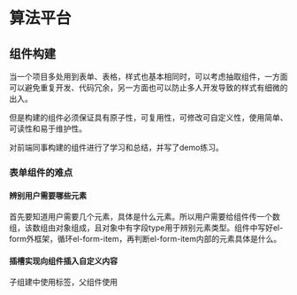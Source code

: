# 算法平台

## 组件构建

当一个项目多处用到表单、表格，样式也基本相同时，可以考虑抽取组件，一方面可以避免重复开发、代码冗余，另一方面也可以防止多人开发导致的样式有细微的出入。

但是构建的组件必须保证具有原子性，可复用性，可修改可自定义性，使用简单、可读性和易于维护性。

对前端同事构建的组件进行了学习和总结，并写了demo练习。

### 表单组件的难点

#### 辨别用户需要哪些元素

首先要知道用户需要几个元素，具体是什么元素。所以用户需要给组件传一个数组，该数组由对象组成，且对象中有字段type用于辨别元素类型。组件中写好el-form外框架，循环el-form-item，再判断el-form-item内部的元素具体是什么。

#### 插槽实现向组件插入自定义内容

子组建中使用<slot :name="`${item.slotName}`"></slot>标签，父组件使用 <template v-slot:slotNamePar>，传参slotName: 'slotNamePar'。

#### 注意表单元素有自带的插槽

例el-input有prefix、suffix、prepend、append，写进组件有利于拓展组件功能，增加可复用性。

#### 注意子组件给父组件传递函数

当遇到，子组件需要给父组件传递函数时，例如<el-upload>上传文件前需要自定义一些其他的操作，则需要父组件将函数传递给子组件，由于data中无法调用method函数，所以将子组件通过传参的方式获取父组件的函数，所以父组件将函数定义在参数中

```js
handleRemove: () => {
    console.log(1111)
},
```

#### 父组件demo：form.vue

```vue
<template>
  <div class="form">
    <baseForm :formProps="formProps">
      <template v-slot:slotNamePar
        >具名插槽添加任意内容
        <el-button type="primary">插入按钮</el-button>
        <br />
        <i class="el-icon-edit"> 插入图标</i>
      </template>
    </baseForm>
  </div>
</template>

<script>
import baseForm from './components/baseForm.vue'

export default {
  name: 'form',
  components: { baseForm },
  data() {
    return {
      formProps: [
        {
          label: 'input框',
          type: 'input',
        },
        { label: '单选框', type: 'radio', value: ['标签1', '标签2'] },
        { label: '文字标签', type: 'text', text: '文字内容' },
        { type: 'slot', label: 'slot', slotName: 'slotNamePar' },
        {
          label: '上传文件',
          type: 'upload',
          url: 'https://jsonplaceholder.typicode.com/posts/',
          fileList: [],
          handleRemove: () => {
            console.log(1111)
          },
          beforeUpload: () => {
            console.log(2222)
          },
        },
      ],
    }
  },
}
</script>
```

#### 子组件demo：baseForm.vue

```vue
<template>
  <div class="base-form">
    <el-form ref="form" :model="form" label-width="80px">
      <template v-for="(item, index) in formProps">
        <el-form-item v-if="item" :label="`${item.label}`" :key="index">
          <span v-if="item.type === 'text'">{{ item.text }}</span>
          <el-input v-model="form.name" v-if="item.type === 'input'"></el-input>
          <el-radio-group v-model="form.resource" v-if="item.type === 'radio'">
            <template v-for="(valueItem, valueIndex) in item.value">
              <el-radio :label="valueItem" :key="valueIndex"></el-radio>
            </template>
          </el-radio-group>
          <slot v-if="item.type === 'slot'" :name="`${item.slotName}`" />
          <el-upload
            v-if="item.type === 'upload'"
            class="upload-demo"
            :action="item.url"
            :before-upload="item.beforeUpload"
            :on-remove="item.handleRemove"
            multiple
            :limit="3"
            :file-list="item.fileList"
          >
            <el-button size="small" type="primary">点击上传</el-button>
            <div slot="tip" class="el-upload__tip">
              只能上传jpg/png文件，且不超过500kb
            </div>
          </el-upload>
        </el-form-item>
      </template>
    </el-form>
  </div>
</template>

<script>
export default {
  name: 'baseForm',
  props: {
    formProps: {
      type: Object,
      required: true,
    },
  },
  data() {
    return {
      form: {},
    }
  },
}
</script>
```



# 微燃机

## 泛能画像：

### canvas使用

#### 页面定义

```html
<canvas id="analysis-canvas">您当前的版本不支持</canvas>
```

#### 初始化

```js
initCanvas() {
  canvas = document.getElementById('analysis-canvas')
  ctx = canvas.getContext('2d')
 
  canvas.width = 1000
  canvas.height = 500
  canvas.style.backgroundColor = '#ffcccc'
  this.drawLineCanvas()
},
```

这里要注意调用初始化函数要在mounted()中调用，否则无法获取到canva的dom元素。还有就是canvas以及ctx要定义全局变量，因为此处全局多个函数都要使用。

#### 绘制直线函数

```js
// 绘制直线
drawLineCanvas() {
  // 设置线条的颜色
  ctx.strokeStyle = '#000'
  // 设置线条的宽度
  ctx.lineWidth = 5
  // 绘制直线
  ctx.beginPath()
  // 起点
  ctx.moveTo(200, 200)
  // 终点
  ctx.lineTo(500, 200)
  ctx.closePath()
  ctx.stroke()
},
```

#### 绘制圆/扇形

```js
// 绘制圆/扇形
drawArcCanvas() {
  ctx.beginPath()
  /*
   * params
   * 圆心x坐标
   * 圆心y坐标
   * 半径
   * 起始角度
   * 结束角度
   * 方向，true 逆时针   false 顺时针  默认false，不写表示false
   */
  //顺时针封口扇形
  ctx.arc(200, 200, 100, 0, Math.PI / 2, false)
  ctx.strokeStyle = 'red'
  ctx.closePath()
  ctx.stroke()

  ctx.beginPath()
  //逆时针不封口扇形
  ctx.arc(100, 100, 50, this.angleToRadian(0), this.angleToRadian(90), true)
  ctx.strokeStyle = 'deepskyblue'
  ctx.stroke()
},
```

需要注意的是

1. ctx.closePath()会给绘制的曲线，起点和终点用直线连接，从而得到封闭图形，如果不想要封闭图形则不要加

2. ctx.stroke()是将刚刚的画笔所经过的路径绘制在页面的函数，如果不调用是不会显示在页面上的。

3. ctx.beginPath()是画笔落下开始绘制，如果想要绘制两个不相干的曲线就要加上这一句，如图1所示。如果想要绘制的效果是，前一个曲线的最后一个点，和当前曲线的起点相连接，就不要加上这句，这样前面的曲线和后面的曲线就是同一笔，就会连接起来且画笔粗细颜色等也是相同的，如图二。

   ![image-20220508052221209](C:\Users\pc\AppData\Roaming\Typora\typora-user-images\image-20220508052221209.png)

![image-20220508052330443](C:\Users\pc\AppData\Roaming\Typora\typora-user-images\image-20220508052330443.png)

#### 贝塞尔曲线

贝塞尔曲线由三点确定一条曲线，由moveTo(x0,y0)确定起点，quadraticCurveTo(x1,y1,x2,y2)，确定控制点和终点。起点和终点两点确定一条直线，控制点决定曲线哪个方向凸起，并决定曲线形状。

```js
quadraticCurve() {
  ctx.moveTo(200, 400)
  ctx.quadraticCurveTo(300, 300, 400, 400)
  ctx.stroke()
},
```

#### 绘制基础图形

其实通过直线和扇形组合已经可以完成大部分基础图形的绘制，如绘制矩形的函数可以通过组合起始点不同的直线绘制：

##### 用直线拼接无填充矩形

```js
drawUnfilledRectangle() {
  ctx.strokeStyle = '#00'
  ctx.fillStyle = '#e6c7ff'
  ctx.lineWidth = 2 // 设置线段宽度
  ctx.beginPath() // 开始点
  ctx.moveTo(30, 30)
  ctx.lineTo(230, 30)
  ctx.lineTo(230, 200)
  ctx.lineTo(30, 200)
  ctx.lineTo(30, 30)
  // ctx.closePath()
  ctx.stroke() // 进行绘制外边框
},
```

值得注意的是最后一条直线可以不用绘制，使用ctx.closePath()语句可以直接封口。

##### 用直线拼接有填充矩形

```js
// 用四条直线绘制填充矩形
drawFilledRectangle() {
  ctx.beginPath()
  ctx.moveTo(300, 30)
  ctx.lineTo(500, 30)
  ctx.lineTo(500, 200)
  ctx.lineTo(300, 200)
  ctx.lineTo(300, 30)
  ctx.fill() // 进行内容填充
  ctx.stroke() // 进行绘制外边框
},
```

1. 这里的语句ctx.fill()，就是给矩形填充
2. ctx.fillStyle设置填充的颜色，strokeStyle设置的是画笔的颜色

对比如图：

![image.png](https://cdn.nlark.com/yuque/0/2022/png/22822169/1648022923616-cd150d58-015a-4172-8ae7-3c354a8fe712.png)

##### rect()绘制矩形

当然canvas中有绘制矩形自带的方法：rect(x, y, width, height)，参数是左上角坐标加上宽高。

```js
drawRect() {
  ctx.strokeStyle = '#00'
  ctx.fillStyle = '#9f9'
  ctx.lineWidth = 2
  // 绘制非填充矩形
  ctx.beginPath()
  ctx.rect(550, 30, 200, 150)
  ctx.stroke()
  // 绘制非填充矩形
  ctx.beginPath()
  ctx.rect(800, 30, 200, 200)
  ctx.fill()
},
```

如图：

![image.png](https://cdn.nlark.com/yuque/0/2022/png/22822169/1648022985640-82d38d65-a7d2-4407-b707-27db5d865d75.png)

##### fillRect() / strokeRect()

fillRect()绘制填充矩形和strokeRect()绘制边框矩形，参数和和rect()一样。

#### 三次方贝塞尔曲线

微燃机泛能画像项目中，需要展示不规则的图形如下：

![image.png](https://cdn.nlark.com/yuque/0/2022/png/22822169/1648023001375-a904c00e-aaa5-4fd4-9e7c-a8c385f4c446.png)

该图形拿到手，其实可以分成五部分，又红色边框框柱的四部分曲线，以及紫色部分框住的直线。第5部分全部由直线组成非常好处理，只要确定好位置即可。最难处理的是1、2、3、4部分，其实1、2、3、4部分是有规律的，左右两边图形左右翻转，上下图形镜面翻转。所以烤炉是否有函数图像能将其表示。

![image.png](https://cdn.nlark.com/yuque/0/2022/png/22822169/1648023032842-7ecbcb36-4621-4f12-a119-bd5e416b8352.png)

一开始考虑贝塞尔曲线的组合，但是需要两个贝塞尔曲线的拼接，而且很难保证拼接处重合，所以我又发现了一个三次贝塞尔曲线，具有两个控制点，可以调整出图片的样子。

同二次贝塞尔，moveTo(x0,y0)确定起点，ctx.bezierCurveTo(x1, y1, x2, y2, x, y)，确定两个控制点和终点。由于可以决定两个方向的弯曲，所以方案可行。

```js
bezierCurve() {
  ctx.strokeStyle = '#FA7E2A'
  ctx.beginPath()
  ctx.moveTo(455, 375)
  ctx.bezierCurveTo(430, 80, 650, 550, 650, 350)
  ctx.stroke()
},
```

 ![image.png](https://cdn.nlark.com/yuque/0/2022/png/22822169/1648023063286-2ac8cddf-39be-4449-a12c-2330d4a4b095.png)

如图确定了起始点和终点，可以往两个方向拉伸，不过还有一个问题，就是控制点比较难以控制，如何控制好曲线形状，可以选用辅助工具，如https://cubic-bezier.com/#1,.01,0,1，这个网站可以通过需要调整曲线形状，得到控制点的坐标，最后在项目中调整坐标定位到合适的位置。

## 单站 / 全国

### echart使用

#### 安裝依赖包

```
npm install echarts
```

#### 引入echarts

```js
import echarts from 'echarts'
```

#### 页面确定echart区域

注意一定要给div添加宽高，否则无法显示。

```vue
<div id="chart_example"></div>
<style scoped lang="less">
  #chart_example {
    width: 500px;
    height: 500px;
    border: 1px solid red;
    margin: 0 auto;
  }
</style>
```

#### 定义数据、图表样式

echart是集成的组件，通过向传输对象格式的数据，控制组件想要的参数。

```js
 data() {
    return {
      option: {
        color: ['#f44'],
        tooltip: {
          trigger: 'axis',
          axisPointer: {
            type: 'shadow',
          },
        },
        xAxis: [
          {
            type: 'category',
            data: [
              '1月',
              '2月',
              '3月',
              '4月',
              '5月',
              '6月',
              '7月',
              '8月',
              '9月',
              '10月',
              '11月',
              '12月',
            ],
            axisTick: {
              alignWithLabel: true,
            },
          },
        ],
        yAxis: [
          {
            type: 'value',
          },
        ],
        series: [
          {
            name: '每月花费',
            type: 'bar',
            barWidth: '60%',
            data: [995, 666, 444, 858, 654, 236, 645, 546, 846, 225, 547, 356],
          },
        ],
      },
    }
  },
```

#### 初始化

```js
initEchart() {
  let myChart = echarts.init(document.getElementById('chart_example'))
  myChart.setOption(this.option)
},
```

### echart组件的构建

一个项目相同、不同组件中可能有多次使用到相同样式的图标，重复开发会导致代码冗余、不同人开发的细微样式出入等，所以主要构建统一组件，实现样式统一但数据不同的目的。

#### props传输必要参数

把项目中图表不变的因素写到子组件中，如的主题颜色，是否有悬浮提示，悬浮框样式等内容。把需要展示的动态值携程变量通过porps传输。

#### 监听父组件数据更新

当父组件数据更新时，porps只会在子组件构建时传输一次，所以要设置监听。

两点注意：

##### 父组件修改什么值

如果父组件修改的是对象里的某一个值，受ES5的限制，Vue.js不能检测到对象属性的添加或删除。如果父组件修改的是整个对象，则可以在子组件监听这个对象。

父组件

```js
this.chartData = {
	xlist: ['2018年', '2019年', '2021年', '2022年'],
	ylist: [100, 200, 100, 300],
}
```

子组件

```js
chartData: {
  immediate: true,
  handler: function (newVal, oldVal) {
    this.initEchart()
  },
},
```

##### 子组件的option定义的位置

不要定义在data里，要定义在函数中。因为data中的数据在构建的时候创建一次，其中定义的变量不会再随着变量值的改变而改变。

```js
initEchart() {
  let myChart = echarts.init(document.getElementById('chart_example'))
  myChart.setOption({
    title: {
      text: this.config.showText,
    },
    color: ['#f44'],
    tooltip: {
      trigger: 'axis',
      axisPointer: {
        type: 'shadow',
      },
    },
    xAxis: [
      {
        type: 'category',
        data: this.chartData.xlist,
        axisTick: {
          alignWithLabel: true,
        },
      },
    ],
    yAxis: [
      {
        type: 'value',
      },
    ],
    series: [
      {
        name: '每月花费',
        type: 'bar',
        barWidth: '60%',
        data: this.chartData.ylist,
      },
    ],
  })
},
```

#### 添加数据格式化

```js
axisLabel: {
  formatter: function (val) {
    return val + '❤'
  },
},
```

#### 自定义组件工具栏图标

toolbox有自带的工具图标，当自带的图标不能满足需要时，可采用以下方法：

```vue
<div
  :class="{ fullChart: true, fullActive: enlarge }"
  ref="fullChart"
></div>

<script>
data() {
	return { enlarge: false, myChart: null }
},
</script>

<style scoped lang="less">
.base-echart {
  height: 100%;
  width: 100%;
  overflow: hidden;
  flex: 1;
  box-sizing: border-box;
  height: 500px;

}
#chart_example {
	width: 50%;
	height: 500px;
}
.fullChart {
    background-color: antiquewhite;
    display: none;
    padding-left: 59px;
    padding-right: 10px;
    width: 100vh;
    height: 100vw;
    top: 50%;
    left: 50%;
    transform: translate3d(-50%, -50%, 0) rotate(90deg);
    background: #fff;
    position: fixed !important;
    z-index: 1001;
    box-sizing: border-box;
}
.fullActive {
	display: block;
}
</style>
```

```js
toolbox: {
  right: 25,
  top: 5,
  feature: {
    myFull: {
      show: true,
      title: '全屏查看',
      icon:
        'path://M161.568 188.352l0 0.16 0 202.912c0 15.52 12.608 28.096 28.096 28.096s28.096-12.608 28.096-28.096l0-130.88 162.656 178.944c10.432 11.52 28.096 12.288 39.616 1.856 11.52-10.432 12.288-28.096 1.856-39.616L252.48 215.552l140.704 0c15.52 0 28.096-12.608 28.096-28.096s-12.608-28.096-28.096-28.096L190.272 159.36c-6.912 0-13.376 2.464-18.112 6.752C171.712 166.4 171.232 166.848 170.784 167.328 164.64 172.864 161.568 180.672 161.568 188.352L161.568 188.352 161.568 188.352z' +
        'M862.432 188.352l0 0.16 0 202.912c0 15.52-12.608 28.096-28.096 28.096-15.52 0-28.096-12.608-28.096-28.096l0-130.88-162.656 179.104c-10.432 11.52-28.096 12.288-39.616 1.856-11.52-10.432-12.288-28.096-1.856-39.616l169.408-186.304-140.704 0c-15.52 0-28.096-12.608-28.096-28.096s12.608-28.096 28.096-28.096l202.912 0c6.912 0 13.376 2.464 18.112 6.752 0.448 0.32 0.928 0.768 1.376 1.216C859.36 172.864 862.432 180.672 862.432 188.352L862.432 188.352 862.432 188.352z' +
        'M161.568 835.488l0-0.16 0-202.912c0-15.52 12.608-28.096 28.096-28.096s28.096 12.608 28.096 28.096l0 130.88 162.656-178.944c10.432-11.52 28.096-12.288 39.616-1.856 11.52 10.432 12.288 28.096 1.856 39.616L252.48 808.288l140.704 0c15.52 0 28.096 12.608 28.096 28.096s-12.608 28.096-28.096 28.096L190.272 864.48c-6.912 0-13.376-2.464-18.112-6.752-0.448-0.32-0.928-0.768-1.376-1.216C164.64 851.008 161.568 843.328 161.568 835.488L161.568 835.488 161.568 835.488z' +
        'M862.432 835.488l0-0.16 0-202.912c0-15.52-12.608-28.096-28.096-28.096-15.52 0-28.096 12.608-28.096 28.096l0 130.88-162.656-178.944c-10.432-11.52-28.096-12.288-39.616-1.856-11.52 10.432-12.288 28.096-1.856 39.616l169.408 186.304-140.704 0c-15.52 0-28.096 12.608-28.096 28.096s12.608 28.096 28.096 28.096l202.912 0c6.912 0 13.376-2.464 18.112-6.752 0.448-0.32 0.928-0.768 1.376-1.216C859.36 851.008 862.432 843.328 862.432 835.488L862.432 835.488 862.432 835.488z',
      onclick: (e) => {
        let opts = e.getOption()
        // opts.toolbox[0].feature.myFull.show = false
        console.log('opts.toolbox[0] :>> ', opts.toolbox[0])
        this.enlarge = !this.enlarge
        this.$nextTick(() => {
          let fullchart = echarts.init(this.$refs.fullChart)
          fullchart.setOption(opts)
        })
      },
      iconStyle: {
        color: '##0780ED',
      },
    },
  },
},
```

##### 工具栏图标

icon后面跟的是工具栏图标的svg，获取矢量图的方法是从阿里巴巴矢量图官网https://www.iconfont.cn/，搜索/上传想要的图，点击svg模式下载，打开svg格式的图片，将d属性之后的全部内容进行拷贝，因为有的矢量图是多个矢量拼接而成，所以可能有多个d，都要拷贝出来进行拼接。

##### 点击图标触发的事件

onclick后面就是图标实现功能的函数

e.getoption()是e事件中的原型里的函数，用来获取到你在e中option中的所有配置项，可以在其中对echart的参数进行任意修改。e.setoption()就是对echart的option重新赋值，刷新图表。

![image.png](https://cdn.nlark.com/yuque/0/2022/png/22822169/1648211190972-77c96d69-c864-453c-b30d-822ed8802329.png)

opts.toolbox是图标工具栏数组，存的是你配置的所有工具栏，按顺序取值，可以获取到某一工具按钮。`opts.toolbox[0].feature.myFull.show = false`是设置工具栏隐藏，这个是按照交互规定来设置的，enlarge是用来控制放大后的div画布显示或隐藏，显示画布的样式fullActive注意写在fullChart下方，放大后的画布显示出来后，等页面完全渲染成功，重新将这个div定义为画布，并绘制图表。

### 轮播图注意事项

#### for循环下的轮播图数据发生同步现象

微燃机app的运行分析组件中，使用到用for循环循环轮播图，期间遇到这一个问题：轮播图中每一个元素翻页同步，data数据同步，由于当时时间紧迫，所以采用了最笨的方法，给每一个轮播图中用到的数据单独进行定义，包括日期，echarData，每个轮播图的页数等等。

上线结束后，又对该问题进行了思考，该问题会在什么情况下出现？能否通过抽取组件来解决？

##### 什么情况下出现

写了一个demo复现了当时的场景

###### 当翻页按钮在轮播图之外

轮播图内部的数据不会发生同步现象，但轮播图插槽引入的指示器数据，发生了同步。如图所示。点击for循环中第一个元素的向右翻页按钮，只有1号元素翻页，但是所有元素的指示器都同步指向第二页。这种情况插槽内元素没有达到独立data的期望，需要给插槽的data单独判断，所以这种写法不推荐。

![image-20220515065827822](C:\Users\pc\AppData\Roaming\Typora\typora-user-images\image-20220515065827822.png)

###### 当翻页按钮在轮播图之内

这种情况下所有的数据都是同步的，点击第一页按钮，其他所有元素的数据全部发生改变，这也是运行分析组建中遇到的场景。

![image-20220515191448933](C:\Users\pc\AppData\Roaming\Typora\typora-user-images\image-20220515191448933.png)

###### 将轮播图（内容+插槽+翻页按钮）抽取组件

抽取组件后，循环组件，组件内部都是独立data，这种方法实现了循环条件下的轮播图。如图所示，当点击第一页按钮，数据、按钮、指示器皆为独立存在。

![image-20220515191739815](C:\Users\pc\AppData\Roaming\Typora\typora-user-images\image-20220515191739815.png)

这种方法父组件代码如下：

```vue
<template>
  <div class="swipe">
    <h3>当按钮在轮播图内</h3>
    <div v-for="index in 3" :key="index">
      <!-- {{ index }} -->
      <Swipe :loopIndex="index"></Swipe>
    </div>
  </div>
</template>

<script>
import Swipe from './components/swipe3.vue'
export default {
  name: 'swipe3',
  components: { Swipe },
  data() {
    return {
      active: 1,
      total: 4,
      nowIndex: 0,
    }
  },
  methods: {
    getIndex(index) {
      this.nowIndex = index
      console.log('this.nowIndex :>> ', this.nowIndex)
    },
    changePage(index) {
      console.log('this.ref :>> ', this.$refs.swipe0[0])
      // this.ref
      this.$refs[`swipe${index - 1}`][0] &&
        this.$refs[`swipe${index - 1}`][0].next()
    },
  },
}
</script>
```

子组件代码如下：

```vue
<template>
  <div class="swipe3-child">
    <van-swipe
      :show-indicators="false"
      @change="getIndex"
      :ref="`swipe${loopIndex - 1}`"
    >
      <van-swipe-item
        ><el-button @click="changePage(loopIndex)"
          >第{{ nowIndex }}页按钮</el-button
        >
        <h4>我是第{{ loopIndex }}页,第{{ nowIndex }}个</h4>
      </van-swipe-item>
      <van-swipe-item
        ><el-button @click="changePage(loopIndex)"
          >第{{ nowIndex }}页按钮</el-button
        >
        <h4>我是第{{ loopIndex }}页,第{{ nowIndex }}个</h4>
      </van-swipe-item>
    </van-swipe>
    <div class="my-indicator-group">
      <div
        class="my-indicator my-indicator1"
        :class="{ indicatorActive: nowIndex === 0 }"
      ></div>
      <div
        class="my-indicator my-indicator2"
        :class="{ indicatorActive: nowIndex === 1 }"
      ></div>
    </div>
  </div>
</template>

<script>
export default {
  name: 'swipe3',
  components: {},
  props: {
    loopIndex: {
      type: Number,
      default: () => {},
    },
  },
  data() {
    return {
      active: 1,
      total: 4,
      nowIndex: 0,
    }
  },
  methods: {
    getIndex(index) {
      this.nowIndex = index
      console.log('this.nowIndex :>> ', this.nowIndex)
    },
    changePage(index) {
      console.log('this.ref :>> ', this.$refs.swipe0)
      // this.ref
      this.$refs[`swipe${index - 1}`] && this.$refs[`swipe${index - 1}`].next()
    },
  },
}
</script>
```

### table宽度问题/多级表头/合并单元格

#### 列宽需要注意的问题

##### winth与minwidth都不设置

el-table-column不设置width与minwidth,每一列自适应，宽度一致

##### winth与minwidth都设置

el-table-column同时设置min-width和width后，该列表格就会按照width来设置，相当于width就是一个最大宽度。

代码和显示结果如下：

```html
<el-table-column prop="date" label="日期" width="150" min-width="50">
</el-table-column>
```

![image-20220516025847791](C:\Users\pc\AppData\Roaming\Typora\typora-user-images\image-20220516025847791.png)

##### 宽度width属性失效   

1、当列设置了type="index"，此时width属性失效，可以让后端返回序号然后去掉type="index"，就可以修改宽度值了。

2、el-table-column设置width=30%，无效。会被当成width=30px，代码和结果如图：

```html
<el-table-column prop="name" label="姓名" width="120%">
</el-table-column>
```

![image-20220516030845548](C:\Users\pc\AppData\Roaming\Typora\typora-user-images\image-20220516030845548.png)

##### 设置了min-width，如何保证每列都按百分比分配宽度

el-table-column设置min-width="30"或者30%，每一列都设置min-width才能实现每一列的百分比配置。

#### el-table多级表头

通过el-table-column的嵌套来完成，外层的无需绑定prop，tableData，还是一维数组，一条数据对应一个对象。代码和结果在element ui文档中有，这里就不做展示。

#### el-table合并单元格

element ui采用的合并表格单元格的方法是给el-table添加一个属性span-method，该属性绑定一个方法，方法自动传参Function({ row, column, rowIndex, columnIndex })，该参数返回的是，{该单元格所在行的对象、该单元格所在列的对象、该单元格第几行、该单元格是第几列}，根据微燃机动力生产报表组件的要求，上一行与下一行之间如果年份相同，则合并这一列相同年份单元格，具体实现需要考虑如下两个问题：

##### 接口数据格式

后端返回接口本来是考虑data下面返回所有年份数组，如果当年有多天数组，则数组下面嵌套多条年份，但后来发现由于table的渲染机制，tableData必须符合这样的规则：data下面必须是行，行下面必须是列。data外层可以随意嵌套其他数据，列的下面也可以随意嵌套，但行列数据之间不可嵌套，否则无法实现渲染，所以与后端沟通，数据还是逐条返回，每条是一个行对象，行对象里面是列名键值对。但是每个行对象里面要加两个标志位flag和num，如果这是所有相同年份中的第一条数据，则flag为false，否则为true，这一标志位的主要作用是使用标志位将年份相同的数据切分开来，便于判断从哪里开始要开始合并单元格了，第二个标志位num代表相同年份的这一组数据一共有多少条，通过这两种标志位的设计，我们就解决了不用嵌套就能将所有列按年份划分出来。

##### 如何根据数据格式合并单元格

首先判断该列columnIndex是否是时间那一列，是则继续判断该列是否是相同年份的第一条数据，如果是将下面的num行都合并，列不用合并所以返回1，根据span-method绑定函数的返回标准[rowspan,colspan]，返回[num，1]，如果不是第一条数据就要让该条数据占一行，但该列数据不显示，所以返回[1,0]。

至此就实现了el-table的合并单元格功能。

代码和效果如下：

```vue
<el-table
  :data="tableData2"
  :span-method="arraySpanMethod"
  border
  style="width: 100%"
>
  <el-table-column prop="id" label="ID" width="180"> </el-table-column>
  <el-table-column prop="time" label="时间" width="180"> </el-table-column>
  <el-table-column prop="name" label="姓名" width="180" min-width="300">
  </el-table-column>
  <el-table-column prop="amount1" sortable label="数值 1">
  </el-table-column>
  <el-table-column prop="amount2" sortable label="数值 2">
  </el-table-column>
  <el-table-column prop="amount3" sortable label="数值 3">
  </el-table-column>
</el-table>
<script>
data(){
    return{
         tableData2: [
        {
          id: '12987122',
          name: '王小虎',
          amount1: '234',
          amount2: '3.2',
          amount3: 10,
          time: '2018',
          flag: false,
          num: 3,
        },
        {
          id: '12987123',
          name: '王小虎',
          amount1: '165',
          amount2: '4.43',
          amount3: 12,
          time: '2018',
          flag: true,
          num: 3,
        },
        {
          id: '12987124',
          name: '王小虎',
          amount1: '324',
          amount2: '1.9',
          amount3: 9,
          time: '2018',
          flag: true,
          num: 3,
        },
        {
          id: '12987125',
          name: '王小虎',
          amount1: '621',
          amount2: '2.2',
          amount3: 17,
          time: '2019',
          flag: false,
          num: 2,
        },
        {
          id: '12987126',
          name: '王小虎',
          amount1: '539',
          amount2: '4.1',
          amount3: 15,
          time: '2019',
          flag: true,
          num: 2,
        },
        {
          id: '12987127',
          name: '王小虎',
          amount1: '100',
          amount2: '4.23',
          amount3: 121,
          time: '2022',
          flag: false,
          num: 1,
        },
      ],
    }
    methods:{
      arraySpanMethod({ row, column, rowIndex, columnIndex }) {
          console.log(
            'row, column, rowIndex, columnIndex :>> ',
            row,
            column,
            rowIndex,
            columnIndex
          )
          if (columnIndex === 1 && row.flag === false) {
            return [row.num, 1]
          } else if (columnIndex === 1 && row.flag === true) {
            return [1, 0]
          }
      },
    }
}
</script>
```

![image-20220517063131803](C:\Users\pc\AppData\Roaming\Typora\typora-user-images\image-20220517063131803.png)

#### h5原生table合并单元格写法

这种写法不需要用到函数，另外数据节后和el-table是一样的。主要思想是，采用table中的rowspan和colspan属性，rowspan是标签<td>的属性，colspan是<tr>标签属性，表示该单元格可以横跨几行或几列。如果是上下单元格合并就是横跨行，使用rowspan，具体代码和结果如下：

```html
<table width="80%" class="table" ref="table">
  <tr>
    <th>id</th>
    <th>时间</th>
    <th>姓名</th>
    <th>数值1</th>
    <th>数值2</th>
    <!-- <th>数值3</th> -->
  </tr>
  <tr v-for="(items, indexs) in tableData2" :key="'table' + indexs">
    <td width="20%">{{ items.id }}</td>
    <td
      width="20%"
      v-if="items.flag === false && items.num >= 1"
      :rowspan="items.num"
    >
      {{ items.time }}
    </td>
    <td width="20%">
      {{ items.name }}
    </td>
    <td width="20%">
      {{ items.amount1 }}
    </td>
    <td width="20%">
      {{ items.amount2 }}
    </td>
  </tr>
</table>
```

![image-20220517063641198](C:\Users\pc\AppData\Roaming\Typora\typora-user-images\image-20220517063641198.png)

逐条循环显示行，当判断到这一行的数据要开始合并单元格，则横跨items.num行。

## vant 和 element ui

### input删除按钮隐藏的思考

el-input有一个特别的问题，如果你添加了clearable清除按钮，它只会在input框获得焦点，并且输入框有值得情况下出现，当审查元素时想要点击span元素审查样式，会发现el-input此时失焦，点击span后，span在dom树上消失。如图所示。

![image-20220515055321870](C:\Users\pc\AppData\Roaming\Typora\typora-user-images\image-20220515055321870.png)

针对span元素无法审查这一现象，思考了多种解决方案。

#### 使用谷歌浏览器自带的强制focus功能

右键元素->强制执行状态->：focus

这种方法没有达到预期效果，虽然是处于focus状态，但删除按钮仍未显示，此方法可用作其他情况下调试代码。如图，黄色点标记代表已经强制聚焦，span未显示。

![image-20220515063738908](C:\Users\pc\AppData\Roaming\Typora\typora-user-images\image-20220515063738908.png)

使用debugger终止变化

给el-input绑定属性`@blur="onBlur"`，当input框想要失焦时，进入debugger状态，这种方法有效。如图，此时span可以点击，也可以看其中的css样式。

![image-20220515063933825](C:\Users\pc\AppData\Roaming\Typora\typora-user-images\image-20220515063933825.png)

修改日期的组件的背景色

### DatePicker日期组件、Popover 弹出框修改背景色

在微燃机单站项目中，主色调为蓝色，当点击日期组件，还是白色会显得突兀，所以需要修改日期组建的背景色，故而在app.vue添加了全局样式，但组件打包后不会包含app.vue中的样式，导致本地修改成功的样式，在测试环境无法正常显示。经过多种尝试找到了解决方案：再写一个不带scope属性的style，将要修改的样式放入，给日期组件的popper-class属性添加一个独一无二的类名，避免影响其他组件。

这种写法的主要原理是，一个组件可以写很多个style。不过一般会有两个是因为一个要带scoped属性，这个是约束你在这个style里面写的样式会在编译的阶段给你的选择器（class、id等）加上一个唯一标识（相当于命名空间），避免因为同名二引起样式冲突。但是有的时候我们需要去覆盖些全局的样式，所有就有了不带scoped的style标签。当两种同时出现的时候，一个影响全局一个影响自身组件。一个vue文件可以写多个style，这并不影响，但没有什么意思，所以大家一般只写一到两个。

### Popover 弹出框的尖角样式修改

首先Popover 弹窗的尖角是三角形，这涉及到一个css样式表示三角形的知识。

#### CSS绘制三角形

css绘制三角形的原理是根据css设置一个很宽的border，四个边的对角处就会形成三角形的斜边。

首先绘制一个粗边框div，如图中间的红色方形是div的content，彩色部分是div的border。

```html
<div class="div1"></div>
<style>
  .div1 {
    margin-top: 50px;
    margin-left: 100px;
    width: 30px;
    height: 30px;
    background-color: rgb(187, 23, 53);
    border-top: 100px solid rgb(209, 122, 82);
    border-bottom: 100px solid rgb(223, 208, 79);
    border-left: 100px solid rgb(112, 155, 144);
    border-right: 100px solid rgb(123, 148, 177);
  }
</style>
```

![image-20220517040634014](C:\Users\pc\AppData\Roaming\Typora\typora-user-images\image-20220517040634014.png)

接下来将div的content部分宽高置0，如图

```html
<div class="div2"></div>
<style>
.div2 {
    margin-top: 50px;
    margin-left: 100px;
    width: 0px;
    height: 0px;
    background-color: rgb(187, 23, 53);
    border-top: 100px solid rgb(209, 122, 82);
    border-bottom: 100px solid rgb(223, 208, 79);
    border-left: 100px solid rgb(112, 155, 144);
    border-right: 100px solid rgb(123, 148, 177);
}
</style>
```

![image-20220517040811778](C:\Users\pc\AppData\Roaming\Typora\typora-user-images\image-20220517040811778.png)

最后一步，想获得朝上的三角形，也就是黄色部分，只需要将上、左、右边框的透明度变为0，这里一定要改透明度而不是宽度，如果取消了边框宽度，没有周围边框加持，斜角就不存在了。

```html
<div class="div3"></div>
<style>
  .div3 {
    margin-top: 50px;
    margin-left: 100px;
    width: 0px;
    height: 0px;
    border-top: 100px solid rgba(0, 0, 0, 0);
    border-bottom: 100px solid rgb(223, 208, 79);
    border-left: 100px solid rgba(0, 0, 0, 0);
    border-right: 100px solid rgba(0, 0, 0, 0);
  }
</style>
```

![image-20220517041326699](C:\Users\pc\AppData\Roaming\Typora\typora-user-images\image-20220517041326699.png)

#### Popover 尖角三角形样式

观察Popover 尖角的样式，会发现其实是由两个三角形组成的。三角形浅蓝色边框实现方法是，绘制两个三角形，底部是浅蓝色三角形，上面覆盖一个较小的深蓝色三角形，上面的三角形设置一些top偏移量，让底部的三角形漏出一些边缘，当做这个尖角部分的外边框。

![image-20220517041448784](C:\Users\pc\AppData\Roaming\Typora\typora-user-images\image-20220517041448784.png)

这个元素结构以及样式如图所示：

![image-20220517042307204](C:\Users\pc\AppData\Roaming\Typora\typora-user-images\image-20220517042307204.png)

这个底部的三角形使用的是`.popper__arrow`样式，而覆盖在顶部的三角形使用的是伪类`.popper__arrow::after`样式，这就涉及到伪类的相关用法

##### 基本用法

首先伪类一定要写content:''，是在原div的位置添加一个content内容的行内元素，如图所示：

```html
<div class="pseudo-class"></div>
<style>
  .pseudo-class {
    width: 100px;
    height: 100px;
    background: yellowgreen;
    margin-left: 500px;
    margin-top: 50px;
  }
  .pseudo-class::after {
    content: '###';
  }
</style>
```

![image-20220517043828350](C:\Users\pc\AppData\Roaming\Typora\typora-user-images\image-20220517043828350.png)

##### 转换为块状元素覆盖在原div上方

这种用法就是Popover 尖角的用法，将伪类的行内元素转化为块状元素，就可以使用border属性将其转变为覆盖在其上方的新的三角形。再回头去看伪类的css样式，不难看出，其添加了伪类必备的content以及转换为块状元素的语句。

![image-20220517044003212](C:\Users\pc\AppData\Roaming\Typora\typora-user-images\image-20220517044003212.png)

##### 伪类实现特殊样式

项目中经常会遇到显示如下图所示的样式，用三个div排列就显得较为繁琐，用伪类就可以解决。至于为什么这个伪类没有在元素内部显示，因为这种情况需要给原div添加文本内容，并设置为行内块级元素，这样所有元素都能显示在同一行了，将上诉基本用法稍加修改如图。

```html
<div class="pseudo-class2">没有更多了</div>
<style>
  .pseudo-class2::before,
  .pseudo-class2::after {
    content: '';
    display: inline-block;
    width: 15%;
    margin: 5px 1%;
    border-bottom: 1px solid blue;
  }
</style>
```

![image-20220517045023960](C:\Users\pc\AppData\Roaming\Typora\typora-user-images\image-20220517045023960.png)

```html
 <div class="pseudo-class3">div内容</div>
 <style>
   .pseudo-class3 {
    width: 100px;
    height: 100px;
    background: yellowgreen;
    margin-left: 500px;
    margin-top: 50px;
  }
  .pseudo-class3::after {
    content: '  after伪类内容';
    // display: block;
  }
 </style>
```

![image-20220517051149697](C:\Users\pc\AppData\Roaming\Typora\typora-user-images\image-20220517051149697.png)

##### 伪类清除浮动

首先当前面两个元素浮动，其父元素不会被子元素撑开，且高度变为0，需要强制设置宽高才能显示，在父元素后面添加的div也会受到影响如图所示，黄色部分是强制添加了宽高的父元素，蓝色部分是后面添加的div，都出现了位置塌陷，但只要在父元素中的after伪类添加一个空的content，并设置为块级元素，并设置clear:both，父元素就会依据子元素撑开。

这是父元素塌陷的代码和效果

```html
<div class="parent">
  <div class="box1">1</div>
  <div class="box2">2</div>
</div>
<div class="parent2">3</div>
<style>
.parent {
    background: yellow;
    height: 10px;
    width: 200px;
  }
  .box1 {
    width: 50px;
    height: 50px;
    background-color: rgb(197, 74, 74);
    float: left;
  }
  .box2 {
    width: 50px;
    height: 100px;
    background-color: rgb(202, 161, 100);
    float: left;
  }
  .parent2 {
    width: 150px;
    height: 30px;
    background-color: blue;
    color: #fff;
    text-align: center;
    line-height: 100px;
    font-size: 30px;
    z-index: 9;
  }
</style>
```

![image-20220517052821083](C:\Users\pc\AppData\Roaming\Typora\typora-user-images\image-20220517052821083.png)

这是清除浮动之后的代码和效果，可以看到父元素被撑开并且蓝色div纵向排列在黄色块的下面：

```css
.parent {
	background: yellow;
}
.box1 {
    width: 50px;
    height: 50px;
    background-color: rgb(197, 74, 74);
    float: left;
}
.box2 {
    width: 50px;
    height: 100px;
    background-color: rgb(202, 161, 100);
    float: left;
}
.parent2 {
    width: 150px;
    height: 30px;
    background-color: blue;
    color: #fff;
    text-align: center;
    line-height: 100px;
    font-size: 30px;
    z-index: 9;
}
.parent:after {
    content: '';
    display: block; //设为块状元素
    clear: both; //用这个属性来清除浮动
}
```

![image-20220517053048890](C:\Users\pc\AppData\Roaming\Typora\typora-user-images\image-20220517053048890.png)

伪类介绍完毕，回到Popover的部分，接上文提到的，popver是使用伪类创建了两个三角形，一个在底部漏出部分作为外边框，另一个在上面，作为三角形的content，在分析三角形的样式如何书写就很容易了，底部和顶部三角形绘制原理相同，顶部可以不设置宽度，右下左设置宽度6px，底部颜色填充成想显示的颜色，其余border颜色设置为透明，如图所示：

![image-20220517054855576](C:\Users\pc\AppData\Roaming\Typora\typora-user-images\image-20220517054855576.png)

只是上面的三角形比下面的三角形多了一个top偏移量：

![image-20220517054959629](C:\Users\pc\AppData\Roaming\Typora\typora-user-images\image-20220517054959629.png)